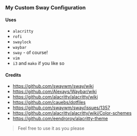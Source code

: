 ### My Custom Sway Configuration

#### Uses

- `alacritty`
- `rofi`
- `swaylock`
- `waybar`
- `sway` - of course!
- `vim`
- `i3` and `mako` if you like so

#### Credits

- https://github.com/swaywm/sway/wiki
- https://github.com/Alexays/Waybar/wiki
- https://github.com/alacritty/alacritty/wiki
- https://github.com/cauebs/dotfiles
- https://github.com/swaywm/sway/issues/1357
- https://github.com/alacritty/alacritty/wiki/Color-schemes
- https://github.com/eendroroy/alacritty-theme

> Feel free to use it as you please
